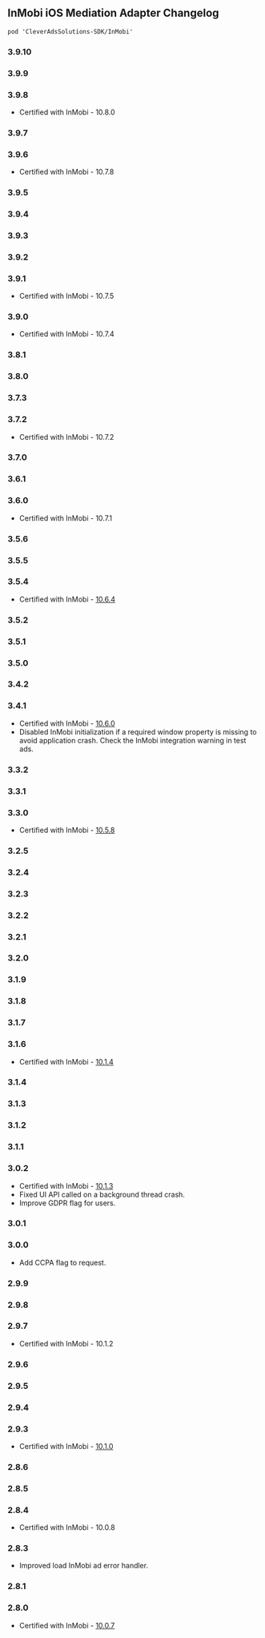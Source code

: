 ## InMobi iOS Mediation Adapter Changelog
`pod 'CleverAdsSolutions-SDK/InMobi'`

### 3.9.10

### 3.9.9

### 3.9.8
- Certified with InMobi - 10.8.0

### 3.9.7

### 3.9.6
- Certified with InMobi - 10.7.8

### 3.9.5

### 3.9.4

### 3.9.3

### 3.9.2

### 3.9.1
- Certified with InMobi - 10.7.5

### 3.9.0
- Certified with InMobi - 10.7.4

### 3.8.1

### 3.8.0

### 3.7.3

### 3.7.2
- Certified with InMobi - 10.7.2

### 3.7.0

### 3.6.1

### 3.6.0
- Certified with InMobi - 10.7.1

### 3.5.6

### 3.5.5

### 3.5.4
- Certified with InMobi - [10.6.4](https://support.inmobi.com/monetize/sdk-documentation/ios-guidelines/changelogs)

### 3.5.2

### 3.5.1

### 3.5.0

### 3.4.2

### 3.4.1
- Certified with InMobi - [10.6.0](https://github.com/InMobi/sdk-sample-code-ios/blob/master/CHANGELOG.md)
- Disabled InMobi initialization if a required window property is missing to avoid application crash. Check the InMobi integration warning in test ads.

### 3.3.2

### 3.3.1

### 3.3.0
- Certified with InMobi - [10.5.8](https://github.com/InMobi/sdk-sample-code-ios/blob/master/CHANGELOG.md)

### 3.2.5

### 3.2.4

### 3.2.3

### 3.2.2

### 3.2.1

### 3.2.0

### 3.1.9

### 3.1.8

### 3.1.7

### 3.1.6
- Certified with InMobi - [10.1.4](https://github.com/InMobi/sdk-sample-code-ios/blob/master/CHANGELOG.md)

### 3.1.4

### 3.1.3

### 3.1.2

### 3.1.1

### 3.0.2
- Certified with InMobi - [10.1.3](https://github.com/InMobi/sdk-sample-code-ios/blob/master/CHANGELOG.md)
- Fixed UI API called on a background thread crash.
- Improve GDPR flag for users.

### 3.0.1

### 3.0.0
- Add CCPA flag to request.

### 2.9.9

### 2.9.8

### 2.9.7
- Certified with InMobi - 10.1.2

### 2.9.6

### 2.9.5

### 2.9.4

### 2.9.3
- Certified with InMobi - [10.1.0](https://target.my.com/help/partners/mob/ioshistory/ru)

### 2.8.6

### 2.8.5

### 2.8.4
- Certified with InMobi - 10.0.8

### 2.8.3
- Improved load InMobi ad error handler.

### 2.8.1

### 2.8.0
- Certified with InMobi - [10.0.7](https://github.com/InMobi/sdk-sample-code-ios/blob/master/CHANGELOG.md)